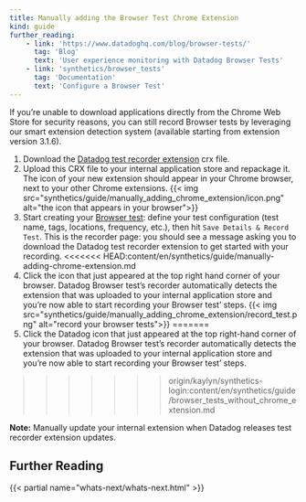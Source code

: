 ```yaml
---
title: Manually adding the Browser Test Chrome Extension
kind: guide
further_reading:
    - link: 'https://www.datadoghq.com/blog/browser-tests/'
      tag: 'Blog'
      text: 'User experience monitoring with Datadog Browser Tests'
    - link: 'synthetics/browser_tests'
      tag: 'Documentation'
      text: 'Configure a Browser Test'
---
```


If you’re unable to download applications directly from the Chrome Web Store for security reasons, you can still record Browser tests by leveraging our smart extension detection system (available starting from extension version 3.1.6).

1. Download the [Datadog test recorder extension][1] crx file.
2. Upload this CRX file to your internal application store and repackage it. The icon of your new extension should appear in your Chrome browser, next to your other Chrome extensions.
  {{< img src="synthetics/guide/manually_adding_chrome_extension/icon.png" alt="the icon that appears in your browser">}}
3. Start creating your [Browser test][2]: define your test configuration (test name, tags, locations, frequency, etc.), then hit `Save Details & Record Test`. This is the recorder page: you should see a message asking you to download the Datadog test recorder extension to get started with your recording.
<<<<<<< HEAD:content/en/synthetics/guide/manually-adding-chrome-extension.md
4. Click the icon that just appeared at the top right hand corner of your browser. Datadog Browser test’s recorder automatically detects the extension that was uploaded to your internal application store and you’re now able to start recording your Browser test’ steps.
  {{< img src="synthetics/guide/manually_adding_chrome_extension/record_test.png" alt="record your browser tests">}}
=======
4. Click the Datadog icon that just appeared at the top right-hand corner of your browser. Datadog Browser test’s recorder automatically detects the extension that was uploaded to your internal application store and you’re now able to start recording your Browser test’ steps.
>>>>>>> origin/kaylyn/synthetics-login:content/en/synthetics/guide/browser_tests_without_chrome_extension.md

**Note:** Manually update your internal extension when Datadog releases test recorder extension updates.

## Further Reading

{{< partial name="whats-next/whats-next.html" >}}

[1]: https://chrome.google.com/webstore/detail/datadog-test-recorder/kkbncfpddhdmkfmalecgnphegacgejoa?hl=en
[2]: synthetics/browser_tests
